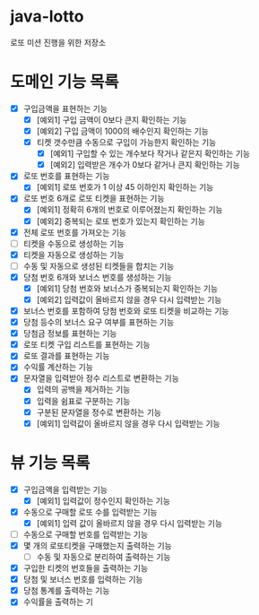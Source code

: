 # java-lotto
로또 미션 진행을 위한 저장소
# 도메인 기능 목록
- [X] 구입금액을 표현하는 기능
    - [X] [예외1] 구입 금액이 0보다 큰지 확인하는 기능
    - [X] [예외2] 구입 금액이 1000의 배수인지 확인하는 기능
    - [X] 티켓 갯수만큼 수동으로 구입이 가능한지 확인하는 기능
        - [X] [예외1] 구입할 수 있는 개수보다 작거나 같은지 확인하는 기능
        - [X] [예외2] 입력받은 개수가 0보다 같거나 큰지 확인하는 기능
- [X] 로또 번호를 표현하는 기능
    - [X] [예외1] 로또 번호가 1 이상 45 이하인지 확인하는 기능
- [X] 로또 번호 6개로 로또 티켓을 표현하는 기능
    - [X] [예외1] 정확히 6개의 번호로 이루어졌는지 확인하는 기능
    - [X] [예외2] 중복되는 로또 번호가 있는지 확인하는 기능
- [X] 전체 로또 번호를 가져오는 기능
- [ ] 티켓을 수동으로 생성하는 기능
- [X] 티켓을 자동으로 생성하는 기능
- [ ] 수동 및 자동으로 생성된 티켓들을 합치는 기능
- [X] 당첨 번호 6개와 보너스 번호를 생성하는 기능
    - [X] [예외1] 당첨 번호와 보너스가 중복되는지 확인하는 기능
    - [X] [예외2] 입력값이 올바르지 않을 경우 다시 입력받는 기능
- [X] 보너스 번호를 포함하여 당첨 번호와 로또 티켓을 비교하는 기능
- [X] 당첨 등수의 보너스 요구 여부를 표현하는 기능
- [X] 당첨금 정보를 표현하는 기능
- [X] 로또 티켓 구입 리스트를 표현하는 기능
- [X] 로또 결과를 표현하는 기능
- [X] 수익률 계산하는 기능
- [X] 문자열을 입력받아 정수 리스트로 변환하는 기능
    - [X] 입력의 공백을 제거하는 기능
    - [X] 입력을 쉼표로 구분하는 기능
    - [X] 구분된 문자열을 정수로 변환하는 기능
    - [X] [예외1] 입력값이 올바르지 않을 경우 다시 입력받는 기능
# 뷰 기능 목록
- [X] 구입금액을 입력받는 기능
    - [X] [예외1] 입력값이 정수인지 확인하는 기능
- [X] 수동으로 구매할 로또 수를 입력받는 기능
    - [X] [예외1] 입력 값이 올바르지 않을 경우 다시 입력받는 기능
- [ ] 수동으로 구매할 번호를 입력받는 기능
- [X] 몇 개의 로또티켓을 구매했는지 출력하는 기능
    - [ ] 수동 및 자동으로 분리하여 출력하는 기능
- [X] 구입한 티켓의 번호들을 출력하는 기능
- [X] 당첨 및 보너스 번호를 입력하는 기능
- [X] 당첨 통계를 출력하는 기능
- [X] 수익률을 출력하는 기